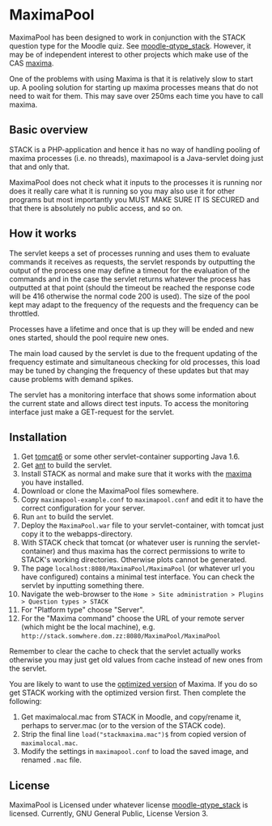 MaximaPool
==========

MaximaPool has been designed to work in conjunction with the STACK question type for the Moodle quiz. See [moodle-qtype_stack](https://github.com/sangwinc/moodle-qtype_stack/).
However, it may be of independent interest to other projects which make use of the CAS [maxima](http://maxima.sourceforge.net/).

One of the problems with using Maxima is that it is relatively slow to start up. A pooling solution for starting up maxima processes means that do not need to wait for them.  This may save over 250ms each time you have to call maxima.

## Basic overview

STACK is a PHP-application and hence it has no way of handling pooling of maxima processes (i.e. no threads), maximapool is a Java-servlet doing just that and only that.

MaximaPool does not check what it inputs to the processes it is running nor does it really care what it is running so you may also use it for other programs but most importantly you MUST MAKE SURE IT IS SECURED and that there is absolutely no public access, and so on.

## How it works

The servlet keeps a set of processes running and uses them to evaluate commands it
receives as requests, the servlet responds by outputting the output of the process
one may define a timeout for the evaluation of the commands and in the case the
servlet returns whatever the process has outputted at that point (should the
timeout be reached the response code will be 416 otherwise the normal code 200
is used). The size of the pool kept may adapt to the frequency of the requests
and the frequency can be throttled.

Processes have a lifetime and once that is up they will be ended and new ones
started, should the pool require new ones.

The main load caused by the servlet is due to the frequent updating of the
frequency estimate and simultaneous checking for old processes, this load may
be tuned by changing the frequency of these updates but that may cause problems
with demand spikes.

The servlet has a monitoring interface that shows some information about the
current state and allows direct test inputs. To access the monitoring interface
just make a GET-request for the servlet.


## Installation

1. Get [tomcat6](http://tomcat.apache.org/) or some other servlet-container supporting Java 1.6.
2. Get [ant](http://ant.apache.org/) to build the servlet.
3. Install STACK as normal and make sure that it works with the [maxima](http://maxima.sourceforge.net/) you have installed.  
4. Download or clone the MaximaPool files somewhere. 
5. Copy `maximapool-example.conf` to `maximapool.conf` and edit it to have the correct configuration for your server. 
6. Run `ant` to build the servlet.
7. Deploy the `MaximaPool.war` file to your servlet-container, with tomcat just copy it to the webapps-directory.
8. With STACK check that tomcat (or whatever user is running the servlet-container) and thus maxima has the correct permissions to write to STACK's working directories. Otherwise plots cannot be generated. 
9. The page `localhost:8080/MaximaPool/MaximaPool` (or whatever url you have configured) contains a minimal test interface.  You can check the servlet by inputting something there.
10. Navigate the web-browser to the `Home > Site administration > Plugins > Question types > STACK`
  1. For "Platform type" choose "Server".
  2. For the "Maxima command" choose the URL of your remote server (which might be the local machine), e.g. `http://stack.somwhere.dom.zz:8080/MaximaPool/MaximaPool`

Remember to clear the cache to check that the servlet actually works otherwise you may just get old values from cache instead of new ones from the servlet.

You are likely to want to use the [optimized version](https://github.com/maths/moodle-qtype_stack/blob/master/doc/en/CAS/Optimising_Maxima.md) of Maxima.  If you do so get STACK working with the optimized version first.  Then complete the following:
  1. Get maximalocal.mac from STACK in Moodle, and copy/rename it, perhaps to server.mac (or to the version of the STACK code).
  2. Strip the final line `load("stackmaxima.mac")$` from copied version of `maximalocal.mac`.
  3. Modify the settings in `maximapool.conf` to load the saved image, and renamed `.mac` file.

## License

MaximaPool is Licensed under whatever license [moodle-qtype_stack](https://github.com/maths/moodle-qtype_stack/) is licensed. Currently, GNU General Public, License Version 3.

